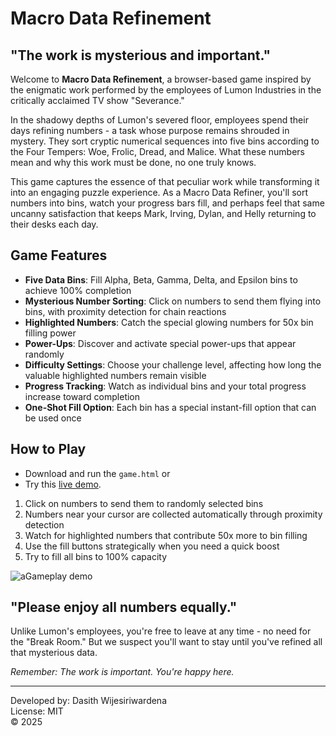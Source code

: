 # Macro Data Refinement

## "The work is mysterious and important."

Welcome to **Macro Data Refinement**, a browser-based game inspired by the enigmatic work performed by the employees of Lumon Industries in the critically acclaimed TV show "Severance."

In the shadowy depths of Lumon's severed floor, employees spend their days refining numbers - a task whose purpose remains shrouded in mystery. They sort cryptic numerical sequences into five bins according to the Four Tempers: Woe, Frolic, Dread, and Malice. What these numbers mean and why this work must be done, no one truly knows.

This game captures the essence of that peculiar work while transforming it into an engaging puzzle experience. As a Macro Data Refiner, you'll sort numbers into bins, watch your progress bars fill, and perhaps feel that same uncanny satisfaction that keeps Mark, Irving, Dylan, and Helly returning to their desks each day.

## Game Features

- **Five Data Bins**: Fill Alpha, Beta, Gamma, Delta, and Epsilon bins to achieve 100% completion
- **Mysterious Number Sorting**: Click on numbers to send them flying into bins, with proximity detection for chain reactions
- **Highlighted Numbers**: Catch the special glowing numbers for 50x bin filling power
- **Power-Ups**: Discover and activate special power-ups that appear randomly
- **Difficulty Settings**: Choose your challenge level, affecting how long the valuable highlighted numbers remain visible
- **Progress Tracking**: Watch as individual bins and your total progress increase toward completion
- **One-Shot Fill Option**: Each bin has a special instant-fill option that can be used once

## How to Play

- Download and run the `game.html` or
- Try this [live demo](https://peach-romy-23.tiiny.site).

1. Click on numbers to send them to randomly selected bins
2. Numbers near your cursor are collected automatically through proximity detection
3. Watch for highlighted numbers that contribute 50x more to bin filling
4. Use the fill buttons strategically when you need a quick boost
5. Try to fill all bins to 100% capacity

![aGameplay demo](demo.gif)

## "Please enjoy all numbers equally."

Unlike Lumon's employees, you're free to leave at any time - no need for the "Break Room." But we suspect you'll want to stay until you've refined all that mysterious data.

*Remember: The work is important. You're happy here.*

---

Developed by: Dasith Wijesiriwardena  
License: MIT  
© 2025
